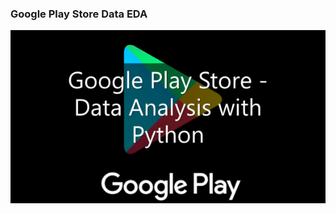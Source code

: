 <h3> Google Play Store Data EDA</h3>


![Data Science Course Work](https://github.com/MissNeerajSharma/Board_Infinity_Project/blob/main/Neeraj%20Sharma%20BI%20Assignment%201/google%20play%20store.png)
